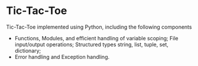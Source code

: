 # Tic-Tac-Toe
Tic-Tac-Toe implemented using Python, including the following components
- Functions, Modules, and efficient handling of variable scoping; File input/output operations; Structured types string, list, tuple, set, dictionary;
- Error handling and Exception handling.
